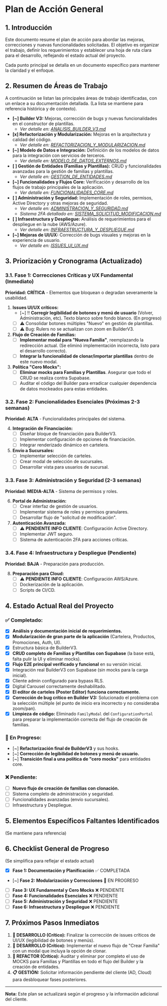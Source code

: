 # Plan de Acción General

## 1. Introducción

Este documento resume el plan de acción para abordar las mejoras, correcciones y nuevas funcionalidades solicitadas. El objetivo es organizar el trabajo, definir los requerimientos y establecer una hoja de ruta clara para el desarrollo, reflejando el estado actual del proyecto.

Cada punto principal se detalla en un documento específico para mantener la claridad y el enfoque.

## 2. Resumen de Áreas de Trabajo

A continuación se listan las principales áreas de trabajo identificadas, con un enlace a su documentación detallada. (La lista se mantiene para referencia histórica y de contexto).

- **[~] Builder V3:** Mejoras, corrección de bugs y nuevas funcionalidades en el constructor de plantillas.
  - *Ver detalle en: [ANALISIS_BUILDER_V3.md](./ANALISIS_BUILDER_V3.md)*
- **[x] Refactorización y Modularización:** Mejoras en la arquitectura y calidad del código.
  - *Ver detalle en: [REFACTORIZACION_Y_MODULARIZACION.md](./REFACTORIZACION_Y_MODULARIZACION.md)*
- **[~] Modelo de Datos e Integración:** Definición de los modelos de datos para la integración con servicios de terceros.
  - *Ver detalle en: [MODELO_DE_DATOS_EXTERNOS.md](./MODELO_DE_DATOS_EXTERNOS.md)*
- **[ ] Gestión de Entidades (Familias y Plantillas):** CRUD y funcionalidades avanzadas para la gestión de familias y plantillas.
  - *Ver detalle en: [GESTION_DE_ENTIDADES.md](./GESTION_DE_ENTIDADES.md)*
- **[~] Funcionalidades y Flujos Core:** Verificación y desarrollo de los flujos de trabajo principales de la aplicación.
  - *Ver detalle en: [FUNCIONALIDADES_CORE.md](./FUNCIONALIDADES_CORE.md)*
- **[ ] Administración y Seguridad:** Implementación de roles, permisos, Active Directory y otras mejoras de seguridad.
  - *Ver detalle en: [ADMINISTRACION_Y_SEGURIDAD.md](./ADMINISTRACION_Y_SEGURIDAD.md)*
  - *Sistema 2FA detallado en: [SISTEMA_SOLICITUD_MODIFICACION.md](./SISTEMA_SOLICITUD_MODIFICACION.md)*
- **[ ] Infraestructura y Despliegue:** Análisis de requerimientos para el despliegue en la nube (AWS/Azure).
  - *Ver detalle en: [INFRAESTRUCTURA_Y_DESPLIEGUE.md](./INFRAESTRUCTURA_Y_DESPLIEGUE.md)*
- **[~] Mejoras de UI/UX:** Corrección de bugs visuales y mejoras en la experiencia de usuario.
  - *Ver detalle en: [ISSUES_UI_UX.md](./ISSUES_UI_UX.md)*

## 3. Priorización y Cronograma (Actualizado)

### 3.1. **Fase 1: Correcciones Críticas y UX Fundamental (Inmediato)**
**Prioridad: CRÍTICA** - Elementos que bloquean o degradan severamente la usabilidad.

1. **Issues UI/UX críticos:**
   - [~] ‼️ **Corregir legibilidad de botones y menú de usuario** (Volver, Administración, etc). Texto blanco sobre fondo blanco. (En progreso)
   - [ ] ⚠️ Consolidar botones múltiples "Nuevo" en gestión de plantillas.
   - [ ] ⚠️ Bug: Rulers no se actualizan con zoom en BuilderV3.

2. **Flujo de Creación de Familias:**
   - [ ] **Implementar modal para "Nueva Familia"**, reemplazando la redirección actual. (Se eliminó implementación incorrecta, listo para el desarrollo correcto).
   - [ ] **Integrar la funcionalidad de clonar/importar plantillas** dentro de este nuevo modal.

3. **Política "Cero Mocks":**
   - [ ] **Eliminar mocks para Familias y Plantillas**. Asegurar que todo el CRUD se realiza contra Supabase.
   - [ ] Auditar el código del Builder para erradicar cualquier dependencia de datos mockeados para estas entidades.

### 3.2. **Fase 2: Funcionalidades Esenciales (Próximas 2-3 semanas)**
**Prioridad: ALTA** - Funcionalidades principales del sistema.

4. **Integración de Financiación:**
   - [ ] Diseñar bloque de financiación para BuilderV3.
   - [ ] Implementar configuración de opciones de financiación.
   - [ ] Integrar renderizado dinámico en cartelera.

5. **Envío a Sucursales:**
   - [ ] Implementar selección de carteles.
   - [ ] Crear modal de selección de sucursales.
   - [ ] Desarrollar vista para usuarios de sucursal.

### 3.3. **Fase 3: Administración y Seguridad (2-3 semanas)**
**Prioridad: MEDIA-ALTA** - Sistema de permisos y roles.

6. **Portal de Administración:**
   - [ ] Crear interfaz de gestión de usuarios.
   - [ ] Implementar sistema de roles y permisos granulares.
   - [ ] Desarrollar flujo de "solicitud de modificación".

7. **Autenticación Avanzada:**
   - [ ] ⚠️ **PENDIENTE INFO CLIENTE**: Configuración Active Directory.
   - [ ] Implementar JWT seguro.
   - [ ] Sistema de autenticación 2FA para acciones críticas.

### 3.4. **Fase 4: Infraestructura y Despliegue (Pendiente)**
**Prioridad: BAJA** - Preparación para producción.

8. **Preparación para Cloud:**
   - [ ] ⚠️ **PENDIENTE INFO CLIENTE**: Configuración AWS/Azure.
   - [ ] Dockerización de la aplicación.
   - [ ] Scripts de CI/CD.

## 4. Estado Actual Real del Proyecto

### ✅ **Completado:**
- [x] **Análisis y documentación inicial de requerimientos.**
- [x] **Modularización de gran parte de la aplicación** (Cartelera, Productos, Promociones, Auth, UI).
- [x] Estructura básica de BuilderV3.
- [x] **CRUD completo de Familias y Plantillas con Supabase** (la base está, falta pulir la UI y eliminar mocks).
- [x] **Flujo E2E principal verificado y funcional** en su versión inicial.
- [x] Integración real BuilderV3 con Supabase (sin mocks para la carga inicial).
- [x] Cliente admin configurado para bypass RLS.
- [x] Digital Carousel correctamente deshabilitado.
- [x] **El editor de carteles (Poster Editor) funciona correctamente.**
- [x] **Corrección de bug crítico en Builder V3:** Solucionado el problema con la selección múltiple (el punto de inicio era incorrecto y no consideraba zoom/pan).
- [x] **Limpieza de código:** Eliminado `FamilyModal` del `ConfigurationPortal` para preparar la implementación correcta del flujo de creación de familias.

### 🔄 **En Progreso:**
- [~] **Refactorización final de BuilderV3** y sus hooks.
- [~] **Corrección de legibilidad de botones y menú de usuario.**
- [~] **Transición final a una política de "cero mocks"** para entidades core.

### ❌ **Pendiente:**
- [ ] **Nuevo flujo de creación de familias con clonación.**
- [ ] Sistema completo de administración y seguridad.
- [ ] Funcionalidades avanzadas (envío sucursales).
- [ ] Infraestructura y Despliegue.

## 5. Elementos Específicos Faltantes Identificados
(Se mantiene para referencia)

## 6. Checklist General de Progreso
(Se simplifica para reflejar el estado actual)

- [x] **Fase 1: Documentación y Planificación** ✅ COMPLETADA
- [~] **Fase 2: Modularización y Correcciones** 🔄 EN PROGRESO
- [ ] **Fase 3: UX Fundamental y Cero Mocks** ❌ PENDIENTE
- [ ] **Fase 4: Funcionalidades Esenciales** ❌ PENDIENTE
- [ ] **Fase 5: Administración y Seguridad** ❌ PENDIENTE
- [ ] **Fase 6: Infraestructura y Despliegue** ❌ PENDIENTE

## 7. Próximos Pasos Inmediatos

1.  **🔧 DESARROLLO (Crítico):** Finalizar la corrección de issues críticos de UI/UX (legibilidad de botones y menús).
2.  **🚀 DESARROLLO (Crítico):** Implementar el nuevo flujo de "Crear Familia" con un modal que incluya la opción de clonar.
3.  **🧹 REFACTOR (Crítico):** Auditar y eliminar por completo el uso de MOCKS para Familias y Plantillas en todo el flujo del Builder y la creación de entidades.
4.  **📋 GESTIÓN:** Solicitar información pendiente del cliente (AD, Cloud) para desbloquear fases posteriores.

---
**Nota:** Este plan se actualizará según el progreso y la información adicional del cliente. 